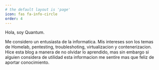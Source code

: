 ```yaml
---
# the default layout is 'page'
icon: fas fa-info-circle
order: 4
---
```


Hola, soy Quantum. 

Me considero un entusiasta de la informatica. Mis intereses son los temas de Homelab, pentesting, troubleshoting, virtualizacion y contenerizacion. Hice esta blog a manera de no olvidar lo aprendido, mas sin embargo si alguien considera de utilidad esta informacion me sentire mas que feliz de aportar conocimiento.
